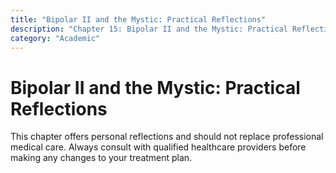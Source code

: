 ```yaml
---
title: "Bipolar II and the Mystic: Practical Reflections"
description: "Chapter 15: Bipolar II and the Mystic: Practical Reflections"
category: "Academic"
---
```


# Bipolar II and the Mystic: Practical Reflections

<ClinicalWarning>

This chapter offers personal reflections and should not replace professional medical care. Always consult with qualified healthcare providers before making any changes to your treatment plan.

</ClinicalWarning>




